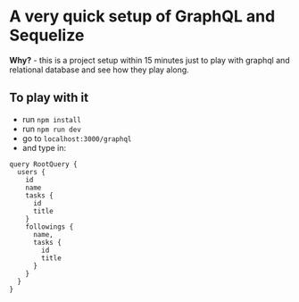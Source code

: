 # A very quick setup of GraphQL and Sequelize

**Why?** - this is a project setup within 15 minutes just to play with graphql and relational database and see how they play along.

## To play with it

- run `npm install`
- run `npm run dev`
- go to `localhost:3000/graphql`
- and type in:
```
query RootQuery {
  users {
    id
    name
    tasks {
      id
      title
    }
    followings {
      name,
      tasks {
        id
        title
      }
    }
  }
}
```

